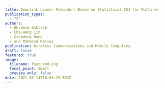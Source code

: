 ```yaml
---
title: Downlink Linear Precoders Based on Statistical CSI for Multicell MIMO-OFDM
publication_types:
  - "2"
authors:
  - Ebrahim Baktash
  - Chi-Heng Lin
  - Xiaodong Wang
  - and Mahmood Karimi
publication: Wireless Communications and Mobile Computing
draft: false
featured: true
image:
  filename: featured.png
  focal_point: Smart
  preview_only: false
date: 2021-07-14T18:03:29.503Z
---
```

